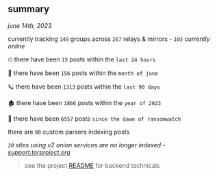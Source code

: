 
## summary
_june 14th, 2023_

currently tracking `149` groups across `267` relays & mirrors - _`105` currently online_

⏲ there have been `15` posts within the `last 24 hours`

🦈 there have been `156` posts within the `month of june`

🪐 there have been `1313` posts within the `last 90 days`

🏚 there have been `1866` posts within the `year of 2023`

🦕 there have been `6557` posts `since the dawn of ransomwatch`

there are `80` custom parsers indexing posts

_`20` sites using v2 onion services are no longer indexed - [support.torproject.org](https://support.torproject.org/onionservices/v2-deprecation/)_

> see the project [README](https://github.com/joshhighet/ransomwatch#ransomwatch--) for backend technicals
